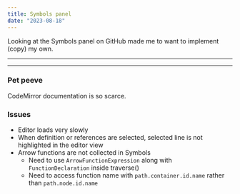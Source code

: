 ```yaml
---
title: Symbols panel
date: "2023-08-18"
---
```


Looking at the Symbols panel on GitHub made me to want to implement (copy) my own.

---

<Editor />

---

### Pet peeve

CodeMirror documentation is so scarce.

### Issues

- Editor loads very slowly
- When definition or references are selected, selected line is not highlighted in the editor view
- Arrow functions are not collected in Symbols
  - Need to use `ArrowFunctionExpression` along with `FunctionDeclaration` inside traverse()
  - Need to access function name with `path.container.id.name` rather than `path.node.id.name`
